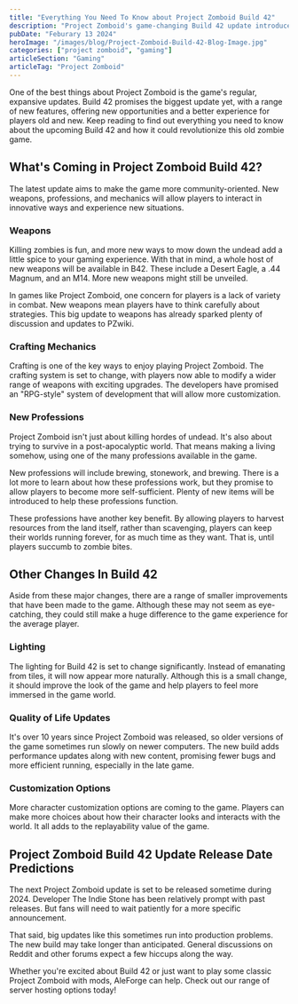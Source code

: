 ```yaml
---
title: "Everything You Need To Know about Project Zomboid Build 42"
description: "Project Zomboid's game-changing Build 42 update introduces new weapons, professions, and mechanics, with the release date set for 2024."
pubDate: "Feburary 13 2024"
heroImage: "/images/blog/Project-Zomboid-Build-42-Blog-Image.jpg"
categories: ["project zomboid", "gaming"]
articleSection: "Gaming"
articleTag: "Project Zomboid"
---
```


One of the best things about Project Zomboid is the game's regular, expansive updates. Build 42 promises the biggest update yet, with a range of new features, offering new opportunities and a better experience for players old and new. Keep reading to find out everything you need to know about the upcoming Build 42 and how it could revolutionize this old zombie game.

What's Coming in Project Zomboid Build 42?
------------------------------------------

The latest update aims to make the game more community-oriented. New weapons, professions, and mechanics will allow players to interact in innovative ways and experience new situations.

### Weapons

Killing zombies is fun, and more new ways to mow down the undead add a little spice to your gaming experience. With that in mind, a whole host of new weapons will be available in B42. These include a Desert Eagle, a .44 Magnum, and an M14. More new weapons might still be unveiled.

In games like Project Zomboid, one concern for players is a lack of variety in combat. New weapons mean players have to think carefully about strategies. This big update to weapons has already sparked plenty of discussion and updates to PZwiki.

### Crafting Mechanics

Crafting is one of the key ways to enjoy playing Project Zomboid. The crafting system is set to change, with players now able to modify a wider range of weapons with exciting upgrades. The developers have promised an "RPG-style" system of development that will allow more customization.

### New Professions

Project Zomboid isn't just about killing hordes of undead. It's also about trying to survive in a post-apocalyptic world. That means making a living somehow, using one of the many professions available in the game.

New professions will include brewing, stonework, and brewing. There is a lot more to learn about how these professions work, but they promise to allow players to become more self-sufficient. Plenty of new items will be introduced to help these professions function.

These professions have another key benefit. By allowing players to harvest resources from the land itself, rather than scavenging, players can keep their worlds running forever, for as much time as they want. That is, until players succumb to zombie bites.

Other Changes In Build 42
-------------------------

Aside from these major changes, there are a range of smaller improvements that have been made to the game. Although these may not seem as eye-catching, they could still make a huge difference to the game experience for the average player.

### Lighting

The lighting for Build 42 is set to change significantly. Instead of emanating from tiles, it will now appear more naturally. Although this is a small change, it should improve the look of the game and help players to feel more immersed in the game world.

### Quality of Life Updates

It's over 10 years since Project Zomboid was released, so older versions of the game sometimes run slowly on newer computers. The new build adds performance updates along with new content, promising fewer bugs and more efficient running, especially in the late game.

### Customization Options

More character customization options are coming to the game. Players can make more choices about how their character looks and interacts with the world. It all adds to the replayability value of the game.

Project Zomboid Build 42 Update Release Date Predictions
--------------------------------------------------------

The next Project Zomboid update is set to be released sometime during 2024. Developer The Indie Stone has been relatively prompt with past releases. But fans will need to wait patiently for a more specific announcement.

That said, big updates like this sometimes run into production problems. The new build may take longer than anticipated. General discussions on Reddit and other forums expect a few hiccups along the way.

Whether you're excited about Build 42 or just want to play some classic Project Zomboid with mods, AleForge can help. Check out our range of server hosting options today!